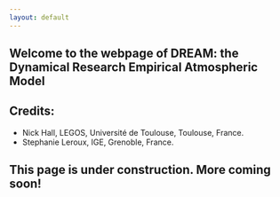 ```yaml
---
layout: default
---
```


## Welcome to the webpage of DREAM: the Dynamical Research Empirical Atmospheric Model

## Credits: 
* Nick Hall, LEGOS, Université de Toulouse, Toulouse, France.
* Stephanie Leroux, IGE, Grenoble, France.


## This page is under construction. More coming soon!
